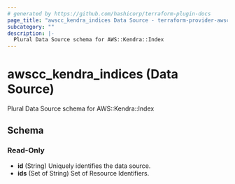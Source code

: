 ```yaml
---
# generated by https://github.com/hashicorp/terraform-plugin-docs
page_title: "awscc_kendra_indices Data Source - terraform-provider-awscc"
subcategory: ""
description: |-
  Plural Data Source schema for AWS::Kendra::Index
---
```


# awscc_kendra_indices (Data Source)

Plural Data Source schema for AWS::Kendra::Index



<!-- schema generated by tfplugindocs -->
## Schema

### Read-Only

- **id** (String) Uniquely identifies the data source.
- **ids** (Set of String) Set of Resource Identifiers.


